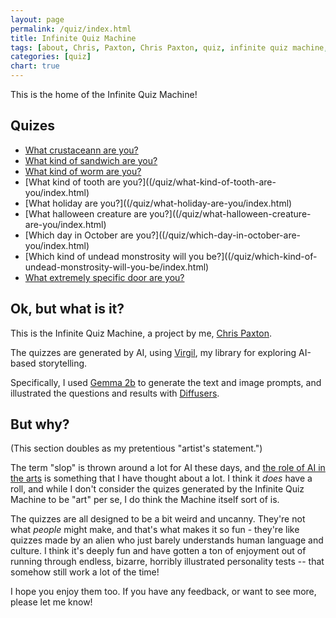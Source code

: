 ```yaml
---
layout: page
permalink: /quiz/index.html
title: Infinite Quiz Machine
tags: [about, Chris, Paxton, Chris Paxton, quiz, infinite quiz machine, LLMs]
categories: [quiz]
chart: true
---
```


This is the home of the Infinite Quiz Machine!

## Quizes 

  - [What crustaceann are you?](/quiz/what-crustacean-are-you/index.html)
  - [What kind of sandwich are you?](/quiz/what-kind-of-sandwich-are-you/index.html)
  - [What kind of worm are you?](/quiz/what-kind-of-worm-are-you/index.html)
  - [What kind of tooth are you?]((/quiz/what-kind-of-tooth-are-you/index.html)
  - [What holiday are you?]((/quiz/what-holiday-are-you/index.html)
  - [What halloween creature are you?]((/quiz/what-halloween-creature-are-you/index.html)
  - [Which day in October are you?]((/quiz/which-day-in-october-are-you/index.html)
  - [Which kind of undead monstrosity will you be?]((/quiz/which-kind-of-undead-monstrosity-will-you-be/index.html)
  - [What extremely specific door are you?](/quiz/what-extremely-specific-door-are-you/index.html)

## Ok, but what is it?

This is the Infinite Quiz Machine, a project by me, [Chris Paxton](/about/index.html).

The quizzes are generated by AI, using [Virgil](https://github.com/cpaxton/virgil), my library for exploring AI-based storytelling.

Specifically, I used [Gemma 2b](https://huggingface.co/google/gemma-2b/tree/main) to generate the text and image prompts, and illustrated the questions and results with [Diffusers](https://huggingface.co/docs/diffusers/en/index).

## But why?

(This section doubles as my pretentious "artist's statement.")

The term "slop" is thrown around a lot for AI these days, and [the role of AI in the arts](https://itcanthink.substack.com/p/off-topic-what-role-for-ai-in-the) is something that I have thought about a lot. I think it *does* have a roll, and while I don't consider the quizes generated by the Infinite Quiz Machine to be "art" per se, I do think the Machine itself sort of is.

The quizzes are all designed to be a bit weird and uncanny. They're not what *people* might make, and that's what makes it so fun - they're like quizzes made by an alien who just barely understands human language and culture. I think it's deeply fun and have gotten a ton of enjoyment out of running through endless, bizarre, horribly illustrated personality tests -- that somehow still work a lot of the time!

I hope you enjoy them too. If you have any feedback, or want to see more, please let me know!
